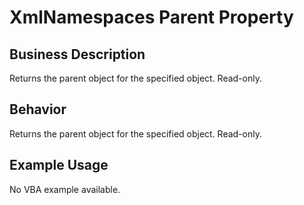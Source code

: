 # XmlNamespaces Parent Property

## Business Description
Returns the parent object for the specified object. Read-only.

## Behavior
Returns the parent object for the specified object. Read-only.

## Example Usage
No VBA example available.
